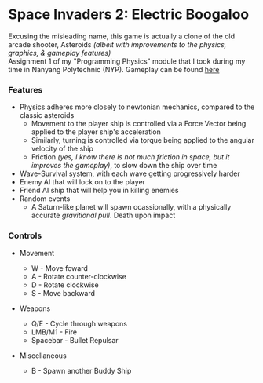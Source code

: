 # Space Invaders 2: Electric Boogaloo
 
Excusing the misleading name, this game is actually a clone of the old arcade shooter, Asteroids _(albeit with improvements to the physics, graphics, & gameplay features)_\
Assignment 1 of my "Programming Physics" module that I took during my time in Nanyang Polytechnic (NYP). Gameplay can be found [here](https://youtu.be/mf0ykPw7NUE?si=UiMnmGYqPR48u1Vc)

### Features
* Physics adheres more closely to newtonian mechanics, compared to the classic asteroids
  * Movement to the player ship is controlled via a Force Vector being applied to the player ship's acceleration
  * Similarly, turning is controlled via torque being applied to the angular velocity of the ship
  * Friction _(yes, I know there is not much friction in space, but it improves the gameplay)_, to slow down the ship over time
* Wave-Survival system, with each wave getting progressively harder 
* Enemy AI that will lock on to the player
* Friend AI ship that will help you in killing enemies
* Random events
  * A Saturn-like planet will spawn ocassionally, with a physically accurate _gravitional pull_. Death upon impact

### Controls
* Movement
  * W - Move foward
  * A - Rotate counter-clockwise
  * D - Rotate clockwise
  * S - Move backward

* Weapons
  * Q/E - Cycle through weapons
  * LMB/M1 - Fire
  * Spacebar - Bullet Repulsar

* Miscellaneous
  * B - Spawn another Buddy Ship
